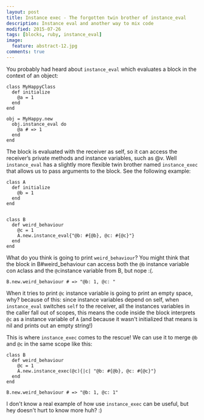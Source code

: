 ```yaml
---
layout: post
title: Instance exec - The forgotten twin brother of instance_eval
description: Instance eval and another way to mix code
modified: 2015-07-26
tags: [blocks, ruby, instance_eval]
image:
  feature: abstract-12.jpg
comments: true
---
```

You probably had heard about `instance_eval` which evaluates a block in the context of an object:


    class MyHappyClass
      def initialize
        @a = 1
      end
    end

    obj = MyHappy.new
      obj.instance_eval do
        @a # => 1
      end
    end

The block is evaluated with the receiver as self, so it can access the receiver’s private methods and instance variables, such as @v. Well 
`instance_eval` has a slightly more flexible twin brother named `instance_exec` that allows us to pass arguments to the block. See the following example:


    class A
      def initialize
        @b = 1
      end
    end


    class B
      def weird_behaviour
        @c = 1
        A.new.instance_eval{"@b: #{@b}, @c: #{@c}"}
      end
    end

    

What do you think is going to print `weird_behaviour`? You might think that the block in B#weird_behaviour can access both the `@b` instance variable con `A`class and the `@c`instance variable from B, but nope :(. 

    B.new.weird_behaviour # => "@b: 1, @c: "


When it tries to print `@c` instance variable is going to print an empty space, why? because of this: since instance variables depend on self, when `instance_eval` switches `self` to the receiver, all the instances variables in the caller fall out of scopes, this means the code inside the block interprets `@c` as a instance variable of `A` (and because it wasn't initialized that means is nil and prints out an empty string!)

This is where `instance_exec` comes to the rescue! We can use it to merge `@b` and `@c` in the same scope like this: 


    class B
      def weird_behaviour
        @c = 1
        A.new.instance_exec(@c){|c| "@b: #{@b}, @c: #{@c}"}
      end
    end

    B.new.weird_behaviour # => "@b: 1, @c: 1"

I don't know a real example of how use `instance_exec` can be useful, but hey doesn't hurt to know more huh? :)